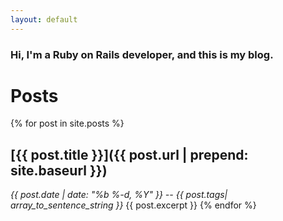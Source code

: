 ```yaml
---
layout: default
---
```


### Hi, I'm a **Ruby on Rails** developer, and this is my **blog**.

# Posts

{% for post in site.posts %}
## [{{ post.title }}]({{ post.url | prepend: site.baseurl }})
*{{ post.date | date: "%b %-d, %Y" }} -- {{ post.tags| array_to_sentence_string }}*
{{ post.excerpt }}
{% endfor %}
